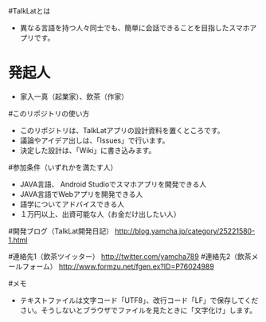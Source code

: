 #TalkLatとは
* 異なる言語を持つ人々同士でも、簡単に会話できることを目指したスマホアプリです。

# 発起人
* 家入一真（起業家）、飲茶（作家）

#このリポジトリの使い方
* このリポジトリは、TalkLatアプリの設計資料を置くところです。
* 議論やアイデア出しは、「Issues」で行います。
* 決定した設計は、「Wiki」に書き込みます。

#参加条件（いずれかを満たす人）
* JAVA言語、 Android Studioでスマホアプリを開発できる人
* JAVA言語でWebアプリを開発できる人
* 語学についてアドバイスできる人
* １万円以上、出資可能な人（お金だけ出したい人）

#開発ブログ（TalkLat開発日記）
http://blog.yamcha.jp/category/25221580-1.html

#連絡先1（飲茶ツイッター）
http://twitter.com/yamcha789
#連絡先2（飲茶メールフォーム）
http://www.formzu.net/fgen.ex?ID=P76024989

#メモ 
* テキストファイルは文字コード「UTF8」、改行コード「LF」で保存してください。そうしないとブラウザでファイルを見たときに「文字化け」します。
